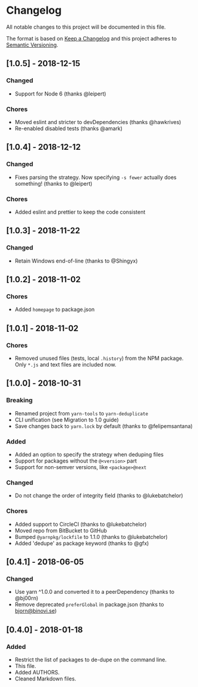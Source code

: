 # Changelog

All notable changes to this project will be documented in this file.

The format is based on [Keep a Changelog](http://keepachangelog.com/en/1.0.0/)
and this project adheres to [Semantic Versioning](http://semver.org/spec/v2.0.0.html).

## [1.0.5] - 2018-12-15

### Changed

- Support for Node 6 (thanks @leipert)

### Chores

 - Moved eslint and stricter to devDependencies (thanks @hawkrives)
 - Re-enabled disabled tests (thanks @amark)

## [1.0.4] - 2018-12-12

### Changed

- Fixes parsing the strategy. Now specifying `-s fewer` actually does something! (thanks to @leipert)

### Chores

- Added eslint and prettier to keep the code consistent

## [1.0.3] - 2018-11-22

### Changed

- Retain Windows end-of-line (thanks to @Shingyx)

## [1.0.2] - 2018-11-02

### Chores

- Added `homepage` to package.json

## [1.0.1] - 2018-11-02

### Chores

- Removed unused files (tests, local `.history`) from the NPM package. Only `*.js` and
  text files are included now.

## [1.0.0] - 2018-10-31

### Breaking

- Renamed project from `yarn-tools` to `yarn-deduplicate`
- CLI unification (see Migration to 1.0 guide)
- Save changes back to `yarn.lock` by default (thanks to @felipemsantana)

### Added

- Added an option to specify the strategy when deduping files
- Support for packages without the `@<version>` part
- Support for non-semver versions, like `<package>@next`

### Changed

- Do not change the order of integrity field (thanks to @lukebatchelor)

### Chores

- Added support to CircleCI (thanks to @lukebatchelor)
- Moved repo from BitBucket to GitHub
- Bumped `@yarnpkg/lockfile` to 1.1.0 (thanks to @lukebatchelor)
- Added 'dedupe' as package keyword (thanks to @gfx)

## [0.4.1] - 2018-06-05

### Changed

- Use yarn ^1.0.0 and converted it to a peerDependency (thanks to @bj00rn)
- Remove deprecated `preferGlobal` in package.json (thanks to bjorn@binovi.se)

## [0.4.0] - 2018-01-18

### Added

- Restrict the list of packages to de-dupe on the command line.
- This file.
- Added AUTHORS.
- Cleaned Markdown files.
